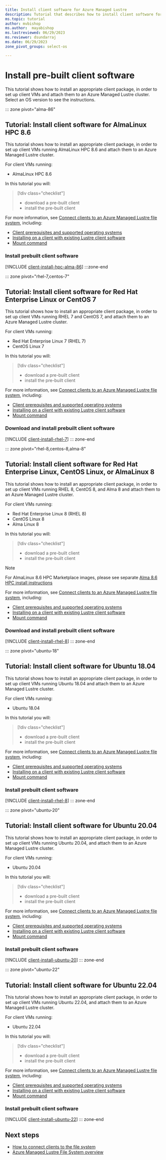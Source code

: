 ```yaml
---
title: Install client software for Azure Managed Lustre
description: Tutorial that describes how to install client software for the Azure Managed Lustre File System.
ms.topic: tutorial
author: mvbishop
ms.author:  mayabishop
ms.lastreviewed: 06/29/2023
ms.reviewer: dsundarraj
ms.date: 06/29/2023
zone_pivot_groups: select-os

---
```


# Install pre-built client software

This tutorial shows how to install an appropriate client package, in order to set up client VMs and attach them to an Azure Managed Lustre cluster. Select an OS version to see the instructions.

::: zone pivot="alma-86"
## Tutorial: Install client software for AlmaLinux HPC 8.6

This tutorial shows how to install an appropriate client package, in order to set up client VMs running AlmaLinux HPC 8.6 and attach them to an Azure Managed Lustre cluster.

For client VMs running:

* AlmaLinux HPC 8.6

In this tutorial you will:

> [!div class="checklist"]
> * download a pre-built client
> * install the pre-built client

For more information, see [Connect clients to an Azure Managed Lustre file system](connect-clients.md), including:

* [Client prerequisites and supported operating systems](connect-clients.md#client-prerequisites)
* [Installing on a client with existing Lustre client software](connect-clients.md#update-a-lustre-client-to-the-current-version)
* [Mount command](connect-clients.md#mount-command)

### Install prebuilt client software

[!INCLUDE [client-install-hpc-alma-86](includes/client-install-hpc-alma-86.md)]
:::zone-end

::: zone pivot="rhel-7,centos-7"
## Tutorial: Install client software for Red Hat Enterprise Linux or CentOS 7

This tutorial shows how to install an appropriate client package, in order to set up client VMs running RHEL 7 and CentOS 7, and attach them to an Azure Managed Lustre cluster.

For client VMs running:

* Red Hat Enterprise Linux 7 (RHEL 7)
* CentOS Linux 7

In this tutorial you will:

> [!div class="checklist"]
> * download a pre-built client
> * install the pre-built client

For more information, see [Connect clients to an Azure Managed Lustre file system](connect-clients.md), including:

* [Client prerequisites and supported operating systems](connect-clients.md#client-prerequisites)
* [Installing on a client with existing Lustre client software](connect-clients.md#update-a-lustre-client-to-the-current-version)
* [Mount command](connect-clients.md#mount-command)

### Download and install prebuilt client software

[!INCLUDE [client-install-rhel-7](includes/client-install-rhel-7.md)]
::: zone-end

::: zone pivot="rhel-8,centos-8,alma-8"
## Tutorial: Install client software for Red Hat Enterprise Linux, CentOS Linux, or AlmaLinux 8

This tutorial shows how to install an appropriate client package, in order to set up client VMs running RHEL 8, CentOS 8, and Alma 8 and attach them to an Azure Managed Lustre cluster.

For client VMs running:

* Red Hat Enterprise Linux 8 (RHEL 8)
* CentOS Linux 8
* Alma Linux 8

In this tutorial you will:

> [!div class="checklist"]
> * download a pre-built client
> * install the pre-built client

> [!NOTE]
> For AlmaLinux 8.6 HPC Marketplace images, please see separate [Alma 8.6 HPC install instructions](install-hpc-alma-86.md)

For more information, see [Connect clients to an Azure Managed Lustre file system](connect-clients.md), including:

* [Client prerequisites and supported operating systems](connect-clients.md#client-prerequisites)
* [Installing on a client with existing Lustre client software](connect-clients.md#update-a-lustre-client-to-the-current-version)
* [Mount command](connect-clients.md#mount-command)

### Download and install prebuilt client software

[!INCLUDE [client-install-rhel-8](includes/client-install-rhel-8.md)]
::: zone-end

::: zone pivot="ubuntu-18"
## Tutorial: Install client software for Ubuntu 18.04

This tutorial shows how to install an appropriate client package, in order to set up client VMs running Ubuntu 18.04 and attach them to an Azure Managed Lustre cluster.

For client VMs running:

* Ubuntu 18.04

In this tutorial you will:

> [!div class="checklist"]
> * download a pre-built client
> * install the pre-built client

For more information, see [Connect clients to an Azure Managed Lustre file system](connect-clients.md), including:

* [Client prerequisites and supported operating systems](connect-clients.md#client-prerequisites)
* [Installing on a client with existing Lustre client software](connect-clients.md#update-a-lustre-client-to-the-current-version)
* [Mount command](connect-clients.md#mount-command)

### Install prebuilt client software

[!INCLUDE [client-install-rhel-8](includes/client-install-ubuntu-18.md)]
::: zone-end

::: zone pivot="ubuntu-20"
## Tutorial: Install client software for Ubuntu 20.04

This tutorial shows how to install an appropriate client package, in order to set up client VMs running Ubuntu 20.04, and attach them to an Azure Managed Lustre cluster.

For client VMs running:

* Ubuntu 20.04

In this tutorial you will:

> [!div class="checklist"]
> * download a pre-built client
> * install the pre-built client

For more information, see [Connect clients to an Azure Managed Lustre file system](connect-clients.md), including:

* [Client prerequisites and supported operating systems](connect-clients.md#client-prerequisites)
* [Installing on a client with existing Lustre client software](connect-clients.md#update-a-lustre-client-to-the-current-version)
* [Mount command](connect-clients.md#mount-command)

### Install prebuilt client software

[!INCLUDE [client-install-ubuntu-20](includes/client-install-ubuntu-20.md)]
::: zone-end

::: zone pivot="ubuntu-22"
## Tutorial: Install client software for Ubuntu 22.04

This tutorial shows how to install an appropriate client package, in order to set up client VMs running Ubuntu 22.04, and attach them to an Azure Managed Lustre cluster.

For client VMs running:

* Ubuntu 22.04

In this tutorial you will:

> [!div class="checklist"]
> * download a pre-built client
> * install the pre-built client

For more information, see [Connect clients to an Azure Managed Lustre file system](connect-clients.md), including:

* [Client prerequisites and supported operating systems](connect-clients.md#client-prerequisites)
* [Installing on a client with existing Lustre client software](connect-clients.md#update-a-lustre-client-to-the-current-version)
* [Mount command](connect-clients.md#mount-command)

### Install prebuilt client software

[!INCLUDE [client-install-ubuntu-22](includes/client-install-ubuntu-22.md)]
::: zone-end

## Next steps

* [How to connect clients to the file system](connect-clients.md)
* [Azure Managed Lustre File System overview](amlfs-overview.md)
